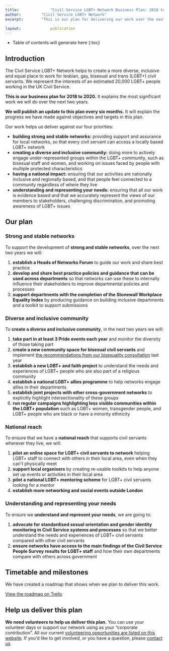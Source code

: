 ```yaml
---
title:  			"Civil Service LGBT+ Network Business Plan: 2018 to 2020"
author:			"Civil Service LGBT+ Network"
excerpt: 		"This is our plan for delivering our work over the next two years."

layout: 			publication
---
```


<!-- Include the following to generate a Table of Contents -->
* Table of contents will generate here
{:toc}
<!-- Don't touch the Table of Contents above -->

<!-- Include this line to process the Markdown and format the content properly -->
<div id="page-content" markdown="1">
<!-- Don't remove the line of code above -->




## Introduction 

The Civil Service LGBT+ Network helps to create a more diverse, inclusive and equal place to work for lesbian, gay, bisexual and trans (LGBT+) civil servants. We represent the interests of an estimated 20,000 LGBT+ people working in the UK Civil Service.

**This is our business plan for 2018 to 2020.** It explains the most significant work we will do over the next two years. 

**We will publish an update to this plan every six months.** It will explain the progress we have made against objectives and targets in this plan.

Our work helps us deliver against our four priorities:

- **building strong and stable networks:** providing support and assurance for local networks, so that every civil servant can access a locally based LGBT+ network
- **creating a diverse and inclusive community:** doing more to actively engage under-represented groups within the LGBT+ community, such as bisexual staff and women, and working on issues faced by people with multiple protected characteristics
- **having a national impact:** ensuring that our activities are nationally inclusive and regionally based, and that people feel connected to a community regardless of where they live
- **understanding and representing your needs:** ensuring that all our work is evidence based and that we accurately represent the views of our members to stakeholders, challenging discrimination, and promoting awareness of LGBT+ issues

## Our plan

### Strong and stable networks

To support the development of **strong and stable networks**, over the next two years we will:

1. **establish a Heads of Networks Forum** to guide our work and share best practice
2. **develop and share best practice policies and guidance that can be used across departments** so that networks can use these to internally influence their stakeholders to improve departmental policies and processes
3. **support departments with the completion of the Stonewall Workplace Equality Index** by producing guidance on building inclusive departments and a toolkit to support submissions

### Diverse and inclusive community

To **create a diverse and inclusive community**, in the next two years we will:

1. **take part in at least 3 Pride events each year** and monitor the diversity of those taking part
2. **create a new community space for bisexual civil servants** and implement [the recommendations from our bisexuality consultation](https://www.civilservice.lgbt/publication/improving-the-experiences-of-bisexual-civil-servants/) last year
3. **establish a new LGBT+ and faith project** to understand the needs and experiences of LGBT+ people who are also part of a religious community
4. **establish a national LGBT+ allies programme** to help networks engage allies in their departments
5. **establish joint projects with other cross-government networks** to explicitly highlight intersectionality of these groups 
6. **run regular campaigns highlighting less visible communities within the LGBT+ population** such as LGBT+ women, transgender people, and LGBT+ people who are black or have a minority ethnicity

### National reach

To ensure that we have a **national reach** that supports civil servants wherever they live, we will:

1. **pilot an online space for LGBT+ civil servants to network** helping LGBT+ staff to connect with others in their local area, even when they can't physically meet
2. **support local organisers** by creating re-usable toolkits to help anyone set up events or activities in their local area
3. **pilot a national LGBT+ mentoring scheme** for LGBT+ civil servants looking for a mentor
4. **establish more networking and social events outside London**

### Understanding and representing your needs

To ensure we **understand and represent your needs**, we are going to:

1. **advocate for standardised sexual orientation and gender identity monitoring in Civil Service systems and processes** so that we better understand the needs and experiences of LGBT+ civil servants compared with other civil servants
2. **ensure networks have access to the main findings of the Civil Service People Survey results for LGBT+ staff** and how their own departments compare with others across government

## Timetable and milestones

We have created a roadmap that shows when we plan to deliver this work.

[View the roadmap on Trello](https://trello.com/b/t77sCYza)

## Help us deliver this plan

**We need volunteers to help us deliver this plan.** You can use your volunteer days or support our network using as your “corporate contribution”. All our current [volunteering opportunities are listed on this website](/2018/06/01/were-looking-for-volunteers). If you'd like to get involved, or you have a question, please [contact us](/about/contact-us/).

<!-- Include this line to process the Markdown and format the content properly -->
</div>
<!-- Don't remove the line of code above -->